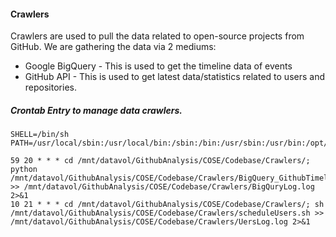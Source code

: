#### Crawlers
Crawlers are used to pull the data related to open-source projects from GitHub. We are gathering the data via 2 mediums:
* Google BigQuery - This is used to get the timeline data of events
* GitHub API - This is used to get latest data/statistics related to users and repositories.

##### Crontab Entry to manage data crawlers.
```
SHELL=/bin/sh
PATH=/usr/local/sbin:/usr/local/bin:/sbin:/bin:/usr/sbin:/usr/bin:/opt/hdfs/bin

59 20 * * * cd /mnt/datavol/GithubAnalysis/COSE/Codebase/Crawlers/; python /mnt/datavol/GithubAnalysis/COSE/Codebase/Crawlers/BigQuery_GithubTimeline.py >> /mnt/datavol/GithubAnalysis/COSE/Codebase/Crawlers/BigQuryLog.log 2>&1
10 21 * * * cd /mnt/datavol/GithubAnalysis/COSE/Codebase/Crawlers/; sh /mnt/datavol/GithubAnalysis/COSE/Codebase/Crawlers/scheduleUsers.sh >> /mnt/datavol/GithubAnalysis/COSE/Codebase/Crawlers/UersLog.log 2>&1
```
